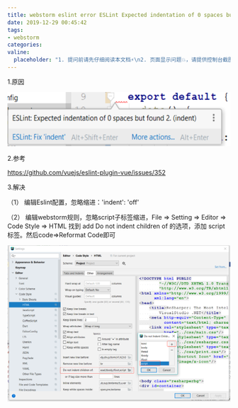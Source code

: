 ```yaml
---
title: webstorm eslint error ESLint Expected indentation of 0 spaces but found 2. (indent)
date: 2019-12-29 00:45:42
tags:
- webstorm
categories:
valine:
  placeholder: "1. 提问前请先仔细阅读本文档⚡\n2. 页面显示问题💥，请提供控制台截图📸或者您的测试网址\n3. 其他任何报错💣，请提供详细描述和截图📸，祝食用愉快💪"
---
```


1.原因

![ide01](../images/ide01.png)

2.参考

https://github.com/vuejs/eslint-plugin-vue/issues/352

3.解决

（1） 编辑Eslint配置，忽略缩进：'indent': 'off'

（2） 编辑webstorm规则，忽略script子标签缩进，File => Setting => Editor => Code Style => HTML 找到 add Do not indent children of 的选项，添加 script 标签。然后code=>Reformat Code即可

![ide02](../images/ide02.png)
